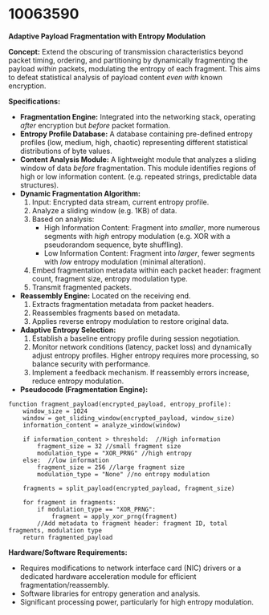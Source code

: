 # 10063590

**Adaptive Payload Fragmentation with Entropy Modulation**

**Concept:** Extend the obscuring of transmission characteristics beyond packet timing, ordering, and partitioning by dynamically fragmenting the payload *within* packets, modulating the entropy of each fragment. This aims to defeat statistical analysis of payload content *even with* known encryption.

**Specifications:**

*   **Fragmentation Engine:** Integrated into the networking stack, operating *after* encryption but *before* packet formation.
*   **Entropy Profile Database:** A database containing pre-defined entropy profiles (low, medium, high, chaotic) representing different statistical distributions of byte values.
*   **Content Analysis Module:**  A lightweight module that analyzes a sliding window of data *before* fragmentation. This module identifies regions of high or low information content. (e.g. repeated strings, predictable data structures).
*   **Dynamic Fragmentation Algorithm:**
    1.  Input: Encrypted data stream, current entropy profile.
    2.  Analyze a sliding window (e.g. 1KB) of data.
    3.  Based on analysis:
        *   High Information Content: Fragment into *smaller*, more numerous segments with *high* entropy modulation (e.g. XOR with a pseudorandom sequence, byte shuffling).
        *   Low Information Content: Fragment into *larger*, fewer segments with *low* entropy modulation (minimal alteration).
    4.  Embed fragmentation metadata within each packet header: fragment count, fragment size, entropy modulation type.
    5.  Transmit fragmented packets.
*   **Reassembly Engine:** Located on the receiving end.
    1.  Extracts fragmentation metadata from packet headers.
    2.  Reassembles fragments based on metadata.
    3.  Applies reverse entropy modulation to restore original data.
*   **Adaptive Entropy Selection:**
    1.  Establish a baseline entropy profile during session negotiation.
    2.  Monitor network conditions (latency, packet loss) and dynamically adjust entropy profiles. Higher entropy requires more processing, so balance security with performance.
    3.  Implement a feedback mechanism.  If reassembly errors increase, reduce entropy modulation.
*   **Pseudocode (Fragmentation Engine):**

```
function fragment_payload(encrypted_payload, entropy_profile):
    window_size = 1024
    window = get_sliding_window(encrypted_payload, window_size)
    information_content = analyze_window(window)

    if information_content > threshold:  //High information
        fragment_size = 32 //small fragment size
        modulation_type = "XOR_PRNG" //high entropy
    else:  //low information
        fragment_size = 256 //large fragment size
        modulation_type = "None" //no entropy modulation

    fragments = split_payload(encrypted_payload, fragment_size)

    for fragment in fragments:
        if modulation_type == "XOR_PRNG":
            fragment = apply_xor_prng(fragment)
        //Add metadata to fragment header: fragment ID, total fragments, modulation type
    return fragmented_payload
```

**Hardware/Software Requirements:**

*   Requires modifications to network interface card (NIC) drivers or a dedicated hardware acceleration module for efficient fragmentation/reassembly.
*   Software libraries for entropy generation and analysis.
*   Significant processing power, particularly for high entropy modulation.